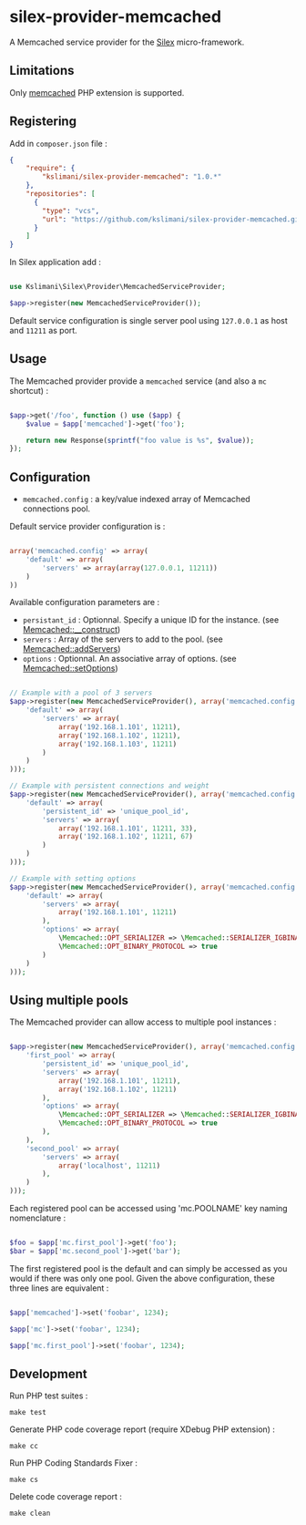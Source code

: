 # silex-provider-memcached

A Memcached service provider for the [Silex](http://silex.sensiolabs.org/) micro-framework.


## Limitations

Only [memcached](http://pecl.php.net/package/memcached) PHP extension is supported.


## Registering

Add in `composer.json` file :

```json
{
    "require": {
        "kslimani/silex-provider-memcached": "1.0.*"
    },
    "repositories": [
      {
        "type": "vcs",
        "url": "https://github.com/kslimani/silex-provider-memcached.git"
      }
    ]
}
```

In Silex application add :

```php

use Kslimani\Silex\Provider\MemcachedServiceProvider;

$app->register(new MemcachedServiceProvider());

```

Default service configuration is single server pool using `127.0.0.1` as host and `11211` as port.


## Usage

The Memcached provider provide a `memcached` service (and also a `mc` shortcut) :

```php

$app->get('/foo', function () use ($app) {
    $value = $app['memcached']->get('foo');

    return new Response(sprintf("foo value is %s", $value));
});

```

## Configuration

* `memcached.config` : a key/value indexed array of Memcached connections pool.

Default service provider configuration is :

```php

array('memcached.config' => array(
    'default' => array(
        'servers' => array(array(127.0.0.1, 11211))
    )
))

```

Available configuration parameters are :

* `persistant_id` : Optionnal. Specify a unique ID for the instance. (see [Memcached::__construct](http://php.net/manual/en/memcached.construct.php))
* `servers` : Array of the servers to add to the pool. (see [Memcached::addServers](http://php.net/manual/en/memcached.addservers.php))
* `options` : Optionnal. An associative array of options. (see [Memcached::setOptions](http://php.net/manual/en/memcached.setoptions.php))

```php

// Example with a pool of 3 servers
$app->register(new MemcachedServiceProvider(), array('memcached.config' => array(
    'default' => array(
        'servers' => array(
            array('192.168.1.101', 11211),
            array('192.168.1.102', 11211),
            array('192.168.1.103', 11211)
        )
    )
)));

// Example with persistent connections and weight
$app->register(new MemcachedServiceProvider(), array('memcached.config' => array(
    'default' => array(
        'persistent_id' => 'unique_pool_id',
        'servers' => array(
            array('192.168.1.101', 11211, 33),
            array('192.168.1.102', 11211, 67)
        )
    )
)));

// Example with setting options
$app->register(new MemcachedServiceProvider(), array('memcached.config' => array(
    'default' => array(
        'servers' => array(
            array('192.168.1.101', 11211)
        ),
        'options' => array(
            \Memcached::OPT_SERIALIZER => \Memcached::SERIALIZER_IGBINARY,
            \Memcached::OPT_BINARY_PROTOCOL => true
        )
    )
)));

```


## Using multiple pools

The Memcached provider can allow access to multiple pool instances :

```php

$app->register(new MemcachedServiceProvider(), array('memcached.config' => array(
    'first_pool' => array(
        'persistent_id' => 'unique_pool_id',
        'servers' => array(
            array('192.168.1.101', 11211),
            array('192.168.1.102', 11211)
        ),
        'options' => array(
            \Memcached::OPT_SERIALIZER => \Memcached::SERIALIZER_IGBINARY,
            \Memcached::OPT_BINARY_PROTOCOL => true
        ),
    ),
    'second_pool' => array(
        'servers' => array(
            array('localhost', 11211)
        ),
    )
)));

```

Each registered pool can be accessed using 'mc.POOLNAME' key naming nomenclature :

```php

$foo = $app['mc.first_pool']->get('foo');
$bar = $app['mc.second_pool']->get('bar');

```

The first registered pool is the default and can simply be accessed as you would if there was only one pool. Given the above configuration, these three lines are equivalent :

```php

$app['memcached']->set('foobar', 1234);

$app['mc']->set('foobar', 1234);

$app['mc.first_pool']->set('foobar', 1234);

```

## Development

Run PHP test suites :

```shell
make test
```

Generate PHP code coverage report (require XDebug PHP extension) :

```shell
make cc
```

Run PHP Coding Standards Fixer :

```shell
make cs
```

Delete code coverage report :

```shell
make clean
```
